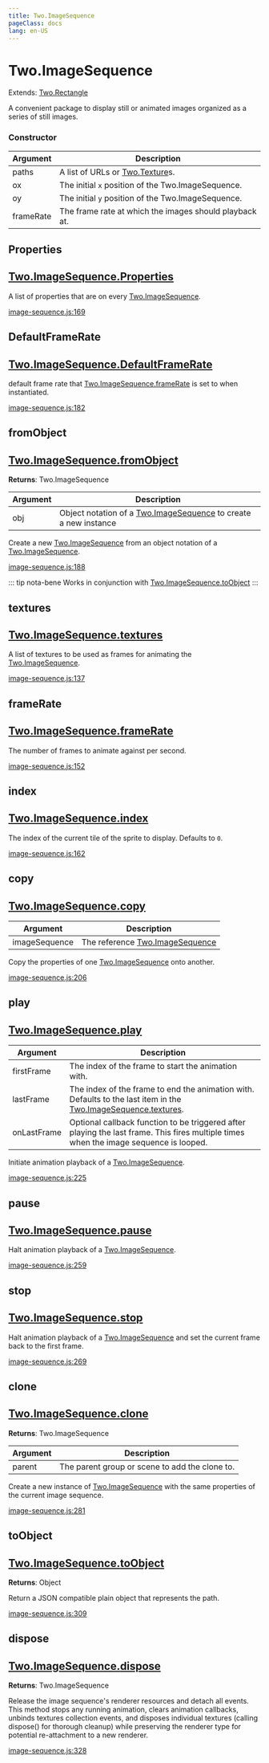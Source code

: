 ```yaml
---
title: Two.ImageSequence
pageClass: docs
lang: en-US
---
```


# Two.ImageSequence


<div class="extends">

Extends: [Two.Rectangle](/docs/shapes/rectangle/)

</div>


A convenient package to display still or animated images organized as a series of still images.


<div class="meta">
  <custom-button text="Source" type="source" href="https://github.com/jonobr1/two.js/blob/main/src/effects/image-sequence.js" />
</div>


<carbon-ads />


### Constructor


| Argument | Description |
| ---- | ----------- |
|  paths  | A list of URLs or [Two.Texture](/docs/effects/texture/)s. |
|  ox  | The initial `x` position of the Two.ImageSequence. |
|  oy  | The initial `y` position of the Two.ImageSequence. |
|  frameRate  | The frame rate at which the images should playback at. |



<div class="static member ">

## Properties

<h2 class="longname" aria-hidden="true"><a href="#Properties"><span class="prefix">Two.ImageSequence.</span><span class="shortname">Properties</span></a></h2>










<div class="properties">


A list of properties that are on every [Two.ImageSequence](/docs/effects/image-sequence/).


</div>










<div class="meta">

  <a class="lineno" target="_blank" rel="noopener noreferrer" href="https://github.com/jonobr1/two.js/blob/main/src/effects/image-sequence.js#L169">
    image-sequence.js:169
  </a>

</div>




</div>



<div class="static member ">

## DefaultFrameRate

<h2 class="longname" aria-hidden="true"><a href="#DefaultFrameRate"><span class="prefix">Two.ImageSequence.</span><span class="shortname">DefaultFrameRate</span></a></h2>










<div class="properties">


default frame rate that [Two.ImageSequence.frameRate](/docs/effects/image-sequence/#framerate) is set to when instantiated.


</div>










<div class="meta">

  <a class="lineno" target="_blank" rel="noopener noreferrer" href="https://github.com/jonobr1/two.js/blob/main/src/effects/image-sequence.js#L182">
    image-sequence.js:182
  </a>

</div>




</div>



<div class="static function ">

## fromObject

<h2 class="longname" aria-hidden="true"><a href="#fromObject"><span class="prefix">Two.ImageSequence.</span><span class="shortname">fromObject</span></a></h2>




<div class="returns">

__Returns__: Two.ImageSequence



</div>









<div class="params">

| Argument | Description |
| ---- | ----------- |
|  obj  | Object notation of a [Two.ImageSequence](/docs/effects/image-sequence/) to create a new instance |
</div>




<div class="description">

Create a new [Two.ImageSequence](/docs/effects/image-sequence/) from an object notation of a [Two.ImageSequence](/docs/effects/image-sequence/).

</div>





<div class="meta">

  <a class="lineno" target="_blank" rel="noopener noreferrer" href="https://github.com/jonobr1/two.js/blob/main/src/effects/image-sequence.js#L188">
    image-sequence.js:188
  </a>

</div>



<div class="tags">


::: tip nota-bene
Works in conjunction with [Two.ImageSequence.toObject](/docs/effects/image-sequence/#toobject)
:::


</div>


</div>



<div class="instance member ">

## textures

<h2 class="longname" aria-hidden="true"><a href="#textures"><span class="prefix">Two.ImageSequence.</span><span class="shortname">textures</span></a></h2>










<div class="properties">


A list of textures to be used as frames for animating the [Two.ImageSequence](/docs/effects/image-sequence/).


</div>










<div class="meta">

  <a class="lineno" target="_blank" rel="noopener noreferrer" href="https://github.com/jonobr1/two.js/blob/main/src/effects/image-sequence.js#L137">
    image-sequence.js:137
  </a>

</div>




</div>



<div class="instance member ">

## frameRate

<h2 class="longname" aria-hidden="true"><a href="#frameRate"><span class="prefix">Two.ImageSequence.</span><span class="shortname">frameRate</span></a></h2>










<div class="properties">


The number of frames to animate against per second.


</div>










<div class="meta">

  <a class="lineno" target="_blank" rel="noopener noreferrer" href="https://github.com/jonobr1/two.js/blob/main/src/effects/image-sequence.js#L152">
    image-sequence.js:152
  </a>

</div>




</div>



<div class="instance member ">

## index

<h2 class="longname" aria-hidden="true"><a href="#index"><span class="prefix">Two.ImageSequence.</span><span class="shortname">index</span></a></h2>










<div class="properties">


The index of the current tile of the sprite to display. Defaults to `0`.


</div>










<div class="meta">

  <a class="lineno" target="_blank" rel="noopener noreferrer" href="https://github.com/jonobr1/two.js/blob/main/src/effects/image-sequence.js#L162">
    image-sequence.js:162
  </a>

</div>




</div>



<div class="instance function ">

## copy

<h2 class="longname" aria-hidden="true"><a href="#copy"><span class="prefix">Two.ImageSequence.</span><span class="shortname">copy</span></a></h2>












<div class="params">

| Argument | Description |
| ---- | ----------- |
|  imageSequence  | The reference [Two.ImageSequence](/docs/effects/image-sequence/) |
</div>




<div class="description">

Copy the properties of one [Two.ImageSequence](/docs/effects/image-sequence/) onto another.

</div>





<div class="meta">

  <a class="lineno" target="_blank" rel="noopener noreferrer" href="https://github.com/jonobr1/two.js/blob/main/src/effects/image-sequence.js#L206">
    image-sequence.js:206
  </a>

</div>




</div>



<div class="instance function ">

## play

<h2 class="longname" aria-hidden="true"><a href="#play"><span class="prefix">Two.ImageSequence.</span><span class="shortname">play</span></a></h2>












<div class="params">

| Argument | Description |
| ---- | ----------- |
|  firstFrame  | The index of the frame to start the animation with. |
|  lastFrame  | The index of the frame to end the animation with. Defaults to the last item in the [Two.ImageSequence.textures](/docs/effects/image-sequence/#textures). |
|  onLastFrame  | Optional callback function to be triggered after playing the last frame. This fires multiple times when the image sequence is looped. |
</div>




<div class="description">

Initiate animation playback of a [Two.ImageSequence](/docs/effects/image-sequence/).

</div>





<div class="meta">

  <a class="lineno" target="_blank" rel="noopener noreferrer" href="https://github.com/jonobr1/two.js/blob/main/src/effects/image-sequence.js#L225">
    image-sequence.js:225
  </a>

</div>




</div>



<div class="instance function ">

## pause

<h2 class="longname" aria-hidden="true"><a href="#pause"><span class="prefix">Two.ImageSequence.</span><span class="shortname">pause</span></a></h2>















<div class="description">

Halt animation playback of a [Two.ImageSequence](/docs/effects/image-sequence/).

</div>





<div class="meta">

  <a class="lineno" target="_blank" rel="noopener noreferrer" href="https://github.com/jonobr1/two.js/blob/main/src/effects/image-sequence.js#L259">
    image-sequence.js:259
  </a>

</div>




</div>



<div class="instance function ">

## stop

<h2 class="longname" aria-hidden="true"><a href="#stop"><span class="prefix">Two.ImageSequence.</span><span class="shortname">stop</span></a></h2>















<div class="description">

Halt animation playback of a [Two.ImageSequence](/docs/effects/image-sequence/) and set the current frame back to the first frame.

</div>





<div class="meta">

  <a class="lineno" target="_blank" rel="noopener noreferrer" href="https://github.com/jonobr1/two.js/blob/main/src/effects/image-sequence.js#L269">
    image-sequence.js:269
  </a>

</div>




</div>



<div class="instance function ">

## clone

<h2 class="longname" aria-hidden="true"><a href="#clone"><span class="prefix">Two.ImageSequence.</span><span class="shortname">clone</span></a></h2>




<div class="returns">

__Returns__: Two.ImageSequence



</div>









<div class="params">

| Argument | Description |
| ---- | ----------- |
|  parent  | The parent group or scene to add the clone to. |
</div>




<div class="description">

Create a new instance of [Two.ImageSequence](/docs/effects/image-sequence/) with the same properties of the current image sequence.

</div>





<div class="meta">

  <a class="lineno" target="_blank" rel="noopener noreferrer" href="https://github.com/jonobr1/two.js/blob/main/src/effects/image-sequence.js#L281">
    image-sequence.js:281
  </a>

</div>




</div>



<div class="instance function ">

## toObject

<h2 class="longname" aria-hidden="true"><a href="#toObject"><span class="prefix">Two.ImageSequence.</span><span class="shortname">toObject</span></a></h2>




<div class="returns">

__Returns__: Object



</div>












<div class="description">

Return a JSON compatible plain object that represents the path.

</div>





<div class="meta">

  <a class="lineno" target="_blank" rel="noopener noreferrer" href="https://github.com/jonobr1/two.js/blob/main/src/effects/image-sequence.js#L309">
    image-sequence.js:309
  </a>

</div>




</div>



<div class="instance function ">

## dispose

<h2 class="longname" aria-hidden="true"><a href="#dispose"><span class="prefix">Two.ImageSequence.</span><span class="shortname">dispose</span></a></h2>




<div class="returns">

__Returns__: Two.ImageSequence



</div>












<div class="description">

Release the image sequence's renderer resources and detach all events.
This method stops any running animation, clears animation callbacks, unbinds
textures collection events, and disposes individual textures (calling dispose()
for thorough cleanup) while preserving the renderer type for potential
re-attachment to a new renderer.

</div>





<div class="meta">

  <a class="lineno" target="_blank" rel="noopener noreferrer" href="https://github.com/jonobr1/two.js/blob/main/src/effects/image-sequence.js#L328">
    image-sequence.js:328
  </a>

</div>




</div>


